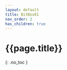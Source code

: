 ```yaml
---
layout: default
title: BitBox01
nav_order: 2
has_children: true
---
```


# {{page.title}}
{: .no_toc }
